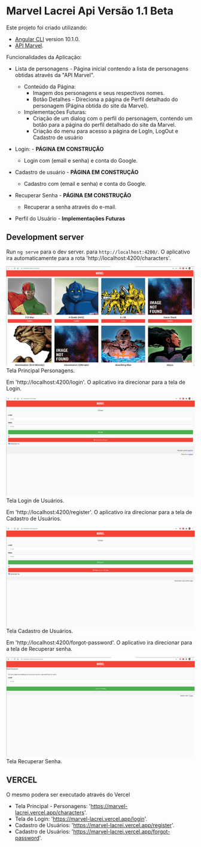 # Marvel Lacrei Api Versão 1.1 Beta

Este projeto foi criado utilizando:
* [Angular CLI](https://github.com/angular/angular-cli) version 10.1.0.
* [API Marvel](https://developer.marvel.com/).

Funcionalidades da Aplicação:
* Lista de personagens - Página inicial contendo a lista de personagens obtidas através da "API Marvel".
    * Conteúdo da Página:
        * Imagem dos personagens e seus respectivos nomes.
        * Botão Detalhes - Direciona a página de Perfil detalhado do personagem (Página obtida do site da Marvel).
    * Implementações Futuras:
        * Criação de um dialog com o perfil do personagem, contendo um botão para a página do perfil detalhado do site da Marvel.
        * Criação do menu para acesso a página de LogIn, LogOut e Cadastro de usuário

* Login: - **PÁGINA EM CONSTRUÇÃO**
    * Login com (email e senha) e conta do Google.

* Cadastro de usuário - **PÁGINA EM CONSTRUÇÃO**
    * Cadastro com (email e senha) e conta do Google.

* Recuperar Senha - **PÁGINA EM CONSTRUÇÃO**
    * Recuperar a senha através do e-mail.

* Perfil do Usuário - **Implementações Futuras**

## Development server

Run `ng serve` para o dev server. para `http://localhost:4200/`. O aplicativo ira automaticamente para a rota 'http://localhost:4200/characters'.

![GitHub Logo](src/assets/img/personagens.png)
Tela Principal Personagens.

Em 'http://localhost:4200/login'. O aplicativo ira direcionar para a tela de Login.

![GitHub Logo](src/assets/img/login.png)
Tela Login de Usuários.

Em 'http://localhost:4200/register'. O aplicativo ira direcionar para a tela de Cadastro de Usuários.

![GitHub Logo](src/assets/img/registro.png)
Tela Cadastro de Usuários.

Em 'http://localhost:4200/forgot-password'. O aplicativo ira direcionar para a tela de Recuperar senha.

![GitHub Logo](src/assets/img/recuperar-senha.png)
Tela Recuperar Senha.

## VERCEL

O mesmo podera ser executado através do Vercel

* Tela Principal - Personagens: 'https://marvel-lacrei.vercel.app/characters'.
* Tela de Login: 'https://marvel-lacrei.vercel.app/login'.
* Cadastro de Usuários: 'https://marvel-lacrei.vercel.app/register'.
* Cadastro de Usuários: 'https://marvel-lacrei.vercel.app/forgot-password'.
